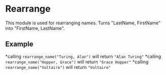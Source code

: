 Rearrange
=========

This module is used for rearranging names.
Turns "LastName, FirstName" into "FirstName, LastName".

## Example

*calling `rearrange_name("Turing, Alan")` will return `"Alan Turing"`
*calling `rearrange_name("Hopper, Grace")` will return `"Grace Hopper"`
*calling `rearrange_name("Voltaire")` will return `"Voltaire"`
